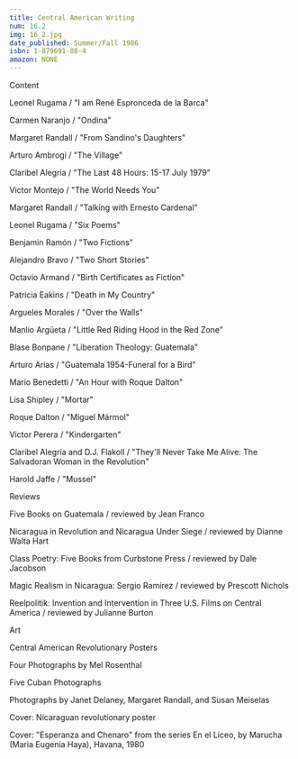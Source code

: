 ```yaml
---
title: Central American Writing
num: 16.2
img: 16_2.jpg
date_published: Summer/Fall 1986
isbn: 1-879691-88-4
amazon: NONE
---
```


Content

Leonel Rugama / "I am René Espronceda de la Barca"

Carmen Naranjo / "Ondina"

Margaret Randall / "From Sandino's Daughters"

Arturo Ambrogi / "The Village"

Claribel Alegria / "The Last 48 Hours: 15-17 July 1979"

Victor Montejo / "The World Needs You"

Margaret Randall / "Talking with Ernesto Cardenal"

Leonel Rugama / "Six Poems"

Benjamin Ramón / "Two Fictions"

Alejandro Bravo / "Two Short Stories"

Octavio Armand / "Birth Certificates as Fiction"

Patricia Eakins / "Death in My Country"

Argueles Morales / "Over the Walls"

Manlio Argüeta / "Little Red Riding Hood in the Red Zone"

Blase Bonpane / "Liberation Theology: Guatemala"

Arturo Arias / "Guatemala 1954-Funeral for a Bird"

Mario Benedetti / "An Hour with Roque Dalton"

Lisa Shipley / "Mortar"

Roque Dalton / "Miguel Mármol"

Victor Perera / "Kindergarten"

Claribel Alegría and D.J. Flakoll / "They'll Never Take Me Alive: The Salvadoran Woman in the Revolution"

Harold Jaffe / "Mussel"

Reviews

Five Books on Guatemala / reviewed by Jean Franco

Nicaragua in Revolution and Nicaragua Under Siege / reviewed by Dianne Walta Hart

Class Poetry: Five Books from Curbstone Press / reviewed by Dale Jacobson

Magic Realism in Nicaragua: Sergio Ramírez / reviewed by Prescott Nichols

Reelpolitik: Invention and Intervention in Three U.S. Films on Central America / reviewed by Julianne Burton

Art

Central American Revolutionary Posters

Four Photographs by Mel Rosenthal

Five Cuban Photographs

Photographs by Janet Delaney, Margaret Randall, and Susan Meiselas

Cover: Nicaraguan revolutionary poster

Cover: "Esperanza and Chenaro" from the series En el Liceo, by Marucha (Maria Eugenia Haya), Havana, 1980


